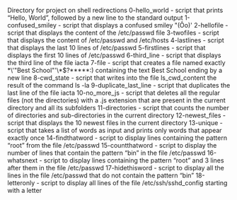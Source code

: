 Directory for project on shell redirections
0-hello_world - script that prints “Hello, World”, followed by a new line to the standard output
1-confused_smiley - script that displays a confused smiley "(Ôo)'
2-hellofile - script that displays the content of the /etc/passwd file
3-twofiles - script that displays the content of /etc/passwd and /etc/hosts
4-lastlines - script that displays the last 10 lines of /etc/passwd
5-firstlines - script that displays the first 10 lines of /etc/passwd
6-third_line - script that displays the third line of the file iacta
7-file - script that creates a file named exactly \*\\'"Best School"\'\\*$\?\*\*\*\*\*:) containing the text Best School ending by a new line
8-cwd_state - script that writes into the file ls_cwd_content the result of the command ls -la
9-duplicate_last_line - script that duplicates the last line of the file iacta
10-no_more_js - script that deletes all the regular files (not the directories) with a .js extension that are present in the current directory and all its subfolders
11-directories - script that counts the number of directories and sub-directories in the current directory
12-newest_files - script that displays the 10 newest files in the current directory
13-unique - script that takes a list of words as input and prints only words that appear exactly once
14-findthatword - script to display lines containing the pattern “root” from the file /etc/passwd
15-countthatword - script to display the number of lines that contain the pattern “bin” in the file /etc/passwd
16-whatsnext - script to display lines containing the pattern “root” and 3 lines after them in the file /etc/passwd
17-hidethisword - script to display all the lines in the file /etc/passwd that do not contain the pattern “bin”
18-letteronly - script to display all lines of the file /etc/ssh/sshd_config starting with a letter
